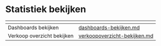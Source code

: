 # Statistiek bekijken

<table data-view="cards"><thead><tr><th></th><th data-hidden data-card-target data-type="content-ref"></th></tr></thead><tbody><tr><td>Dashboards bekijken</td><td><a href="dashboards-bekijken.md">dashboards-bekijken.md</a></td></tr><tr><td>Verkoop overzicht bekijken</td><td><a href="verkoopoverzicht-bekijken.md">verkoopoverzicht-bekijken.md</a></td></tr></tbody></table>
